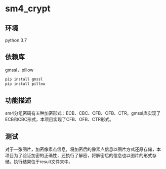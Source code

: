 # sm4_crypt

## 环境
python 3.7
## 依赖库
gmssl，pillow
```bash
pip install gmssl
pip install pillow
```
## 功能描述
sm4分组密码有五种加密形式：ECB、CBC、CFB、OFB、CTR。gmssl库实现了ECB和CBC形式，本项目实现了CFB、OFB、CTR形式。
## 测试
对于一张图片，加密像素点信息，将加密后的像素点信息以图片方式还原存储，本项目为了验证加密的正确性，还执行了解密，将解密后的信息也以图片的形式存储。执行结果位于result文件夹中。
